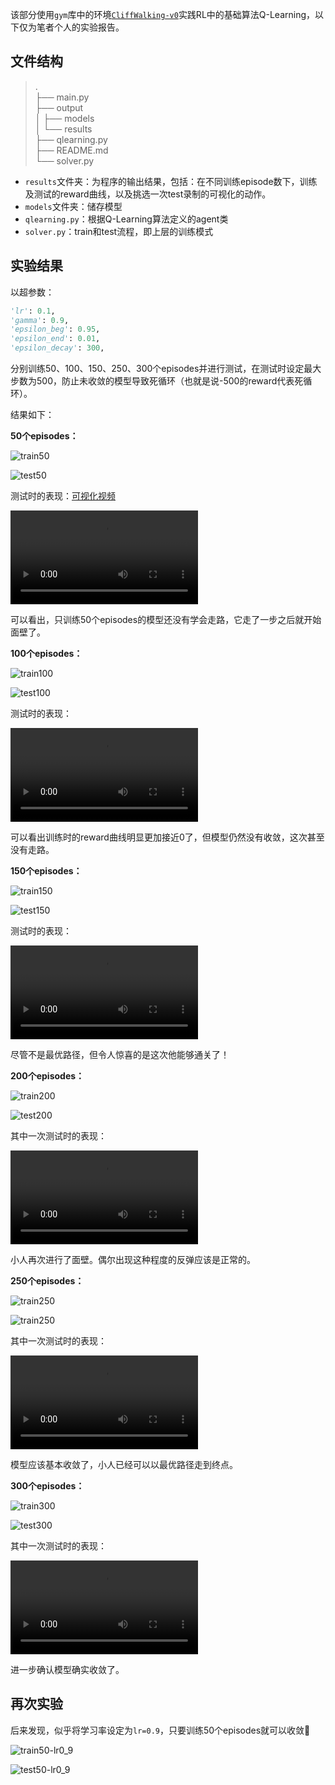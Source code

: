 该部分使用`gym`库中的环境[`CliffWalking-v0`](https://www.gymlibrary.dev/environments/toy_text/cliff_walking/)实践RL中的基础算法Q-Learning，以下仅为笔者个人的实验报告。

## 文件结构

> .  
> ├── main.py  
> ├── output  
> │   ├── models  
> │   └── results  
> ├── qlearning.py  
> ├── README.md  
> └── solver.py  

+ `results`文件夹：为程序的输出结果，包括：在不同训练episode数下，训练及测试的reward曲线，以及挑选一次test录制的可视化的动作。
+ `models`文件夹：储存模型
+ `qlearning.py`：根据Q-Learning算法定义的agent类
+ `solver.py`：train和test流程，即上层的训练模式

## 实验结果

以超参数：

```python
'lr': 0.1,
'gamma': 0.9,
'epsilon_beg': 0.95,
'epsilon_end': 0.01,
'epsilon_decay': 300,
```

分别训练50、100、150、250、300个episodes并进行测试，在测试时设定最大步数为500，防止未收敛的模型导致死循环（也就是说-500的reward代表死循环）。

结果如下：

**50个episodes：**

![train50](./output/results/train50.png)

![test50](./output/results/test50.png)

测试时的表现：[可视化视频](./output/results/cliff-walking-50-episode-0.mp4)

<video src="./output/results/cliff-walking-50-episode-0.mp4"></video>

可以看出，只训练50个episodes的模型还没有学会走路，它走了一步之后就开始面壁了。

**100个episodes：**

![train100](./output/results/train100.png)

![test100](./output/results/test100.png)

测试时的表现：

<video src="./output/results/cliff-walking-100-episode-0.mp4"></video>

可以看出训练时的reward曲线明显更加接近0了，但模型仍然没有收敛，这次甚至没有走路。

**150个episodes：**

![train150](./output/results/train150.png)

![test150](./output/results/test150.png)

测试时的表现：

<video src="./output/results/cliff-walking-150-episode-0.mp4"></video>

尽管不是最优路径，但令人惊喜的是这次他能够通关了！

**200个episodes：**

![train200](./output/results/train200.png)

![test200](./output/results/test200.png)

其中一次测试时的表现：

<video src="./output/results/cliff-walking-200-episode-0.mp4"></video>

小人再次进行了面壁。偶尔出现这种程度的反弹应该是正常的。

**250个episodes：**

![train250](./output/results/train250.png)

![train250](./output/results/test250.png)

其中一次测试时的表现：

<video src="./output/results/cliff-walking-250-episode-0.mp4"></video>

模型应该基本收敛了，小人已经可以以最优路径走到终点。

**300个episodes：**

![train300](./output/results/train300.png)

![test300](./output/results/test300.png)

其中一次测试时的表现：

<video src="./output/results/cliff-walking-300-episode-0.mp4"></video>

进一步确认模型确实收敛了。

## 再次实验

后来发现，似乎将学习率设定为`lr=0.9`，只要训练50个episodes就可以收敛🤔

![train50-lr0_9](./output/results/train50-lr0_9.png)

![test50-lr0_9](./output/results/test50-lr0_9.png)
